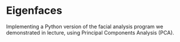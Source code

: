 # Eigenfaces
Implementing a Python version of the facial analysis program we demonstrated in lecture, using Principal Components Analysis (PCA).
